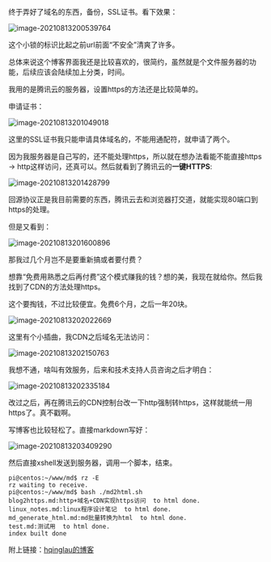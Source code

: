 终于弄好了域名的东西，备份，SSL证书。看下效果：

![image-20210813200539764](https://gitee.com/hqinglau/img/raw/master/img/20210813200541.png)

这个小锁的标识比起之前url前面“不安全”清爽了许多。

总体来说这个博客界面我还是比较喜欢的，很简约，虽然就是个文件服务器的功能，后续应该会陆续加上分类，时间。

我用的是腾讯云的服务器，设置https的方法还是比较简单的。

申请证书：

![image-20210813201049018](https://gitee.com/hqinglau/img/raw/master/img/20210813201050.png)

这里的SSL证书我只能申请具体域名的，不能用通配符，就申请了两个。

因为我服务器是自己写的，还不能处理https，所以就在想办法看能不能直接https -> http这样访问，还真可以。然后就看到了腾讯云的**一键HTTPS**:

![image-20210813201428799](https://gitee.com/hqinglau/img/raw/master/img/20210813201429.png)

回源协议正是我目前需要的东西，腾讯云去和浏览器打交道，就能实现80端口到https的处理。

但是又看到：

![image-20210813201600896](https://gitee.com/hqinglau/img/raw/master/img/20210813201603.png)

那我过几个月岂不是要重新搞或者要付费？

想靠“免费用熟悉之后再付费”这个模式赚我的钱？想的美，我现在就给你。然后我找到了CDN的方法处理https。

这个要掏钱，不过比较便宜。免费6个月，之后一年20块。

![image-20210813202022669](https://gitee.com/hqinglau/img/raw/master/img/20210813202023.png)

这里有个小插曲，我CDN之后域名无法访问：

![image-20210813202150763](https://gitee.com/hqinglau/img/raw/master/img/20210813202151.png)

我想不通，啥叫有效服务，后来和技术支持人员咨询之后才明白：

![image-20210813202335184](https://gitee.com/hqinglau/img/raw/master/img/20210813202336.png)

改过之后，再在腾讯云的CDN控制台改一下http强制转https，这样就能统一用https了。真不戳啊。

写博客也比较轻松了。直接markdown写好：

![image-20210813203409290](https://gitee.com/hqinglau/img/raw/master/img/20210813203411.png)

然后直接xshell发送到服务器，调用一个脚本，结束。

```shell
pi@centos:~/www/md$ rz -E
rz waiting to receive.
pi@centos:~/www/md$ bash ./md2html.sh 
blog2https.md:http+域名+CDN实现https访问  to html done.
linux_notes.md:linux程序设计笔记  to html done.
md_generate_html.md:md批量转换为html  to html done.
test.md:测试用  to html done.
index built done
```

附上链接：[hqinglau的博客](https://orzlinux.cn/)


